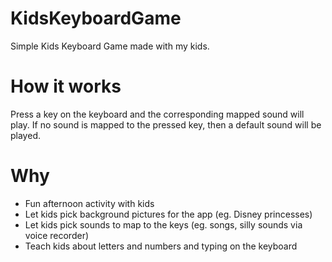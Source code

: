 # KidsKeyboardGame
Simple Kids Keyboard Game made with my kids.

# How it works
Press a key on the keyboard and the corresponding mapped sound will play. If no sound is mapped to the pressed key, then a default sound will be played.

# Why
* Fun afternoon activity with kids
* Let kids pick background pictures for the app (eg. Disney princesses)
* Let kids pick sounds to map to the keys (eg. songs, silly sounds via voice recorder)
* Teach kids about letters and numbers and typing on the keyboard
